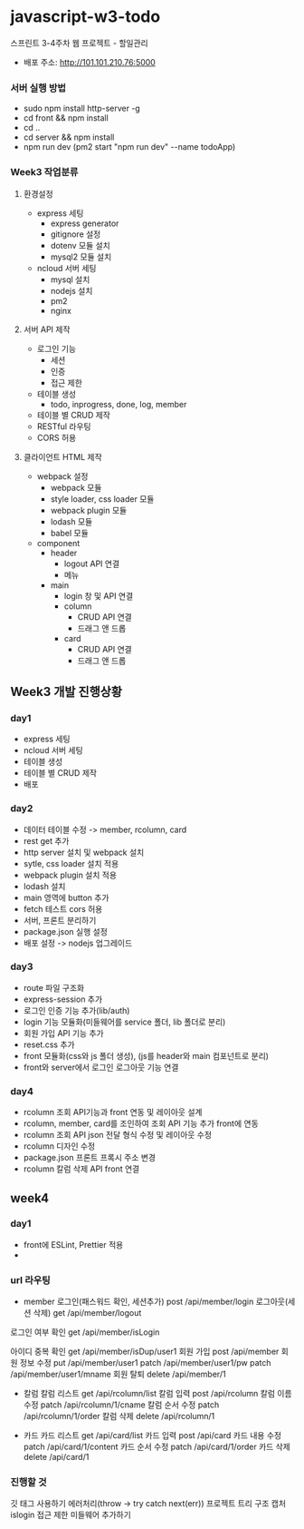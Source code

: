 # javascript-w3-todo

스프린트 3-4주차 웹 프로젝트 - 할일관리

- 배포 주소: http://101.101.210.76:5000

### 서버 실행 방법

- sudo npm install http-server -g
- cd front && npm install
- cd ..
- cd server && npm install
- npm run dev (pm2 start "npm run dev" --name todoApp)

### Week3 작업분류

1. 환경설정

   - express 세팅
     - express generator
     - gitignore 설정
     - dotenv 모듈 설치
     - mysql2 모듈 설치
   - ncloud 서버 세팅
     - mysql 설치
     - nodejs 설치
     - pm2
     - nginx

2. 서버 API 제작

   - 로그인 기능
     - 세션
     - 인증
     - 접근 제한
   - 테이블 생성
     - todo, inprogress, done, log, member
   - 테이블 별 CRUD 제작
   - RESTful 라우팅
   - CORS 허용

3. 클라이언트 HTML 제작
   - webpack 설정
     - webpack 모듈
     - style loader, css loader 모듈
     - webpack plugin 모듈
     - lodash 모듈
     - babel 모듈
   - component
     - header
       - logout API 연결
       - 메뉴
     - main
       - login 창 및 API 연결
       - column
         - CRUD API 연결
         - 드래그 앤 드롭
       - card
         - CRUD API 연결
         - 드래그 앤 드롭

## Week3 개발 진행상황

### day1

- express 세팅
- ncloud 서버 세팅
- 테이블 생성
- 테이블 별 CRUD 제작
- 배포

### day2

- 데이터 테이블 수정 -> member, rcolumn, card
- rest get 추가
- http server 설치 및 webpack 설치
- sytle, css loader 설치 적용
- webpack plugin 설치 적용
- lodash 설치
- main 영역에 button 추가
- fetch 테스트 cors 허용
- 서버, 프론트 분리하기
- package.json 실행 설정
- 배포 설정 -> nodejs 업그레이드

### day3

- route 파일 구조화
- express-session 추가
- 로그인 인증 기능 추가(lib/auth)
- login 기능 모듈화(미들웨어를 service 폴더, lib 폴더로 분리)
- 회원 가입 API 기능 추가
- reset.css 추가
- front 모듈화(css와 js 폴더 생성), (js를 header와 main 컴포넌트로 분리)
- front와 server에서 로그인 로그아웃 기능 연결

### day4

- rcolumn 조회 API기능과 front 연동 및 레이아웃 설계
- rcolumn, member, card를 조인하여 조회 API 기능 추가 front에 연동
- rcolumn 조회 API json 전달 형식 수정 및 레이아웃 수정
- rcolumn 디자인 수정
- package.json 프론트 프록시 주소 변경
- rcolumn 칼럼 삭제 API front 연결

## week4

### day1

- front에 ESLint, Prettier 적용
-

### url 라우팅

- member
  로그인(패스워드 확인, 세션추가) post /api/member/login
  로그아웃(세션 삭제) get /api/member/logout

로그인 여부 확인 get /api/member/isLogin

아이디 중복 확인 get /api/member/isDup/user1
회원 가입 post /api/member
회원 정보 수정 put /api/member/user1
patch /api/member/user1/pw
patch /api/member/user1/mname
회원 탈퇴 delete /api/member/1

- 칼럼
  칼럼 리스트 get /api/rcolumn/list
  칼럼 입력 post /api/rcolumn
  칼럼 이름 수정 patch /api/rcolumn/1/cname
  칼럼 순서 수정 patch /api/rcolumn/1/order
  칼럼 삭제 delete /api/rcolumn/1

- 카드
  카드 리스트 get /api/card/list
  카드 입력 post /api/card
  카드 내용 수정 patch /api/card/1/content
  카드 순서 수정 patch /api/card/1/order
  카드 삭제 delete /api/card/1

### 진행할 것

깃 태그 사용하기
에러처리(throw -> try catch next(err))
프로젝트 트리 구조 캡처
islogin 접근 제한 미들웨어 추가하기
